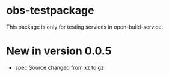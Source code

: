 # obs-testpackage

This package is only for testing services in open-build-service.

# New in version 0.0.5

* spec Source changed from xz to gz
